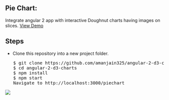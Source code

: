 <h2>Pie Chart:</h2>
Integrate angular 2 app with interactive Doughnut charts having images on slices.
<a target="_blank" href="https://plnkr.co/edit/avvvNelREDhFdKCTe8eh?p=preview">View Demo</a>

<h2>Steps</h2>
<ul>
  <li>Clone this repository into a new project folder.</li>
  </ul>
<pre>   $ git clone https://github.com/amanjain325/angular-2-d3-charts.git
   $ cd angular-2-d3-charts
   $ npm install
   $ npm start
   Navigate to http://localhost:3000/piechart</pre>

<img src="https://raw.githubusercontent.com/amanjain325/angular-2-d3-charts/master/src/assets/img/pie-chart-example.png">